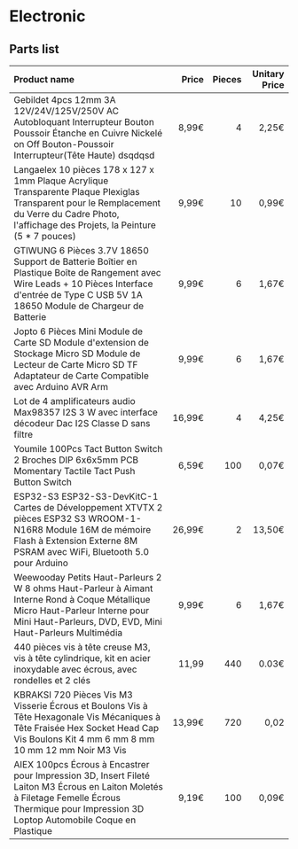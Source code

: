 # Electronic

## Parts list


| Product name | Price          | Pieces | Unitary Price |
| :--------------- |---------------:|---------------:|---------------:|
| Gebildet 4pcs 12mm 3A 12V/24V/125V/250V AC Autobloquant Interrupteur Bouton Poussoir Étanche en Cuivre Nickelé on Off Bouton-Poussoir Interrupteur(Tête Haute) dsqdqsd | 8,99€ | 4 | 2,25€
| Langaelex 10 pièces 178 x 127 x 1mm Plaque Acrylique Transparente Plaque Plexiglas Transparent pour le Remplacement du Verre du Cadre Photo, l'affichage des Projets, la Peinture (5 * 7 pouces) | 9,99€ | 10 | 0,99€ |
| GTIWUNG 6 Pièces 3.7V 18650 Support de Batterie Boîtier en Plastique Boîte de Rangement avec Wire Leads + 10 Pièces Interface d'entrée de Type C USB 5V 1A 18650 Module de Chargeur de Batterie | 9,99€ | 6 | 1,67€ |
| Jopto 6 Pièces Mini Module de Carte SD Module d'extension de Stockage Micro SD Module de Lecteur de Carte Micro SD TF Adaptateur de Carte Compatible avec Arduino AVR Arm | 9,99€ | 6 | 1,67€ |
| Lot de 4 amplificateurs audio Max98357 I2S 3 W avec interface décodeur Dac I2S Classe D sans filtre | 16,99€ | 4 | 4,25€ |
| Youmile 100Pcs Tact Button Switch 2 Broches DIP 6x6x5mm PCB Momentary Tactile Tact Push Button Switch | 6,59€ | 100 | 0,07€ |
| ESP32-S3 ESP32-S3-DevKitC-1 Cartes de Développement XTVTX 2 pièces ESP32 S3 WROOM-1-N16R8 Module 16M de mémoire Flash à Extension Externe 8M PSRAM avec WiFi, Bluetooth 5.0 pour Arduino | 26,99€ | 2 | 13,50€ |
| Weewooday Petits Haut-Parleurs 2 W 8 ohms Haut-Parleur à Aimant Interne Rond à Coque Métallique Micro Haut-Parleur Interne pour Mini Haut-Parleurs, DVD, EVD, Mini Haut-Parleurs Multimédia | 9,99€ | 6 | 1,67€ |
| 440 pièces vis à tête creuse M3, vis à tête cylindrique, kit en acier inoxydable avec écrous, avec rondelles et 2 clés | 11,99 | 440 | 0.03€ |
|KBRAKSI 720 Pièces Vis M3 Visserie Écrous et Boulons Vis à Tête Hexagonale Vis Mécaniques à Tête Fraisée Hex Socket Head Cap Vis Boulons Kit 4 mm 6 mm 8 mm 10 mm 12 mm Noir M3 Vis | 13,99€ | 720 | 0,02 |
| AIEX 100pcs Écrous à Encastrer pour Impression 3D, Insert Fileté Laiton M3 Écrous en Laiton Moletés à Filetage Femelle Écrous Thermique pour Impression 3D Loptop Automobile Coque en Plastique | 9,19€ | 100 | 0,09€ |
